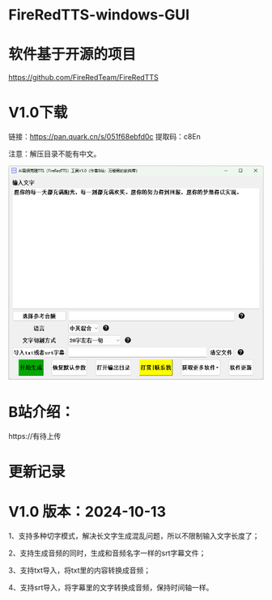 # FireRedTTS-windows-GUI

# 软件基于开源的项目
https://github.com/FireRedTeam/FireRedTTS

 
# V1.0下载

链接：https://pan.quark.cn/s/051f68ebfd0c
提取码：c8En

注意：解压目录不能有中文。

 ![image](https://github.com/zhaoyun0071/FireRedTTS-windows-GUI/blob/main/1.png)

 
# B站介绍：
https://有待上传

# 更新记录

# V1.0 版本：2024-10-13

1、支持多种切字模式，解决长文字生成混乱问题，所以不限制输入文字长度了；

2、支持生成音频的同时，生成和音频名字一样的srt字幕文件；

3、支持txt导入，将txt里的内容转换成音频；

4、支持srt导入，将字幕里的文字转换成音频，保持时间轴一样。

